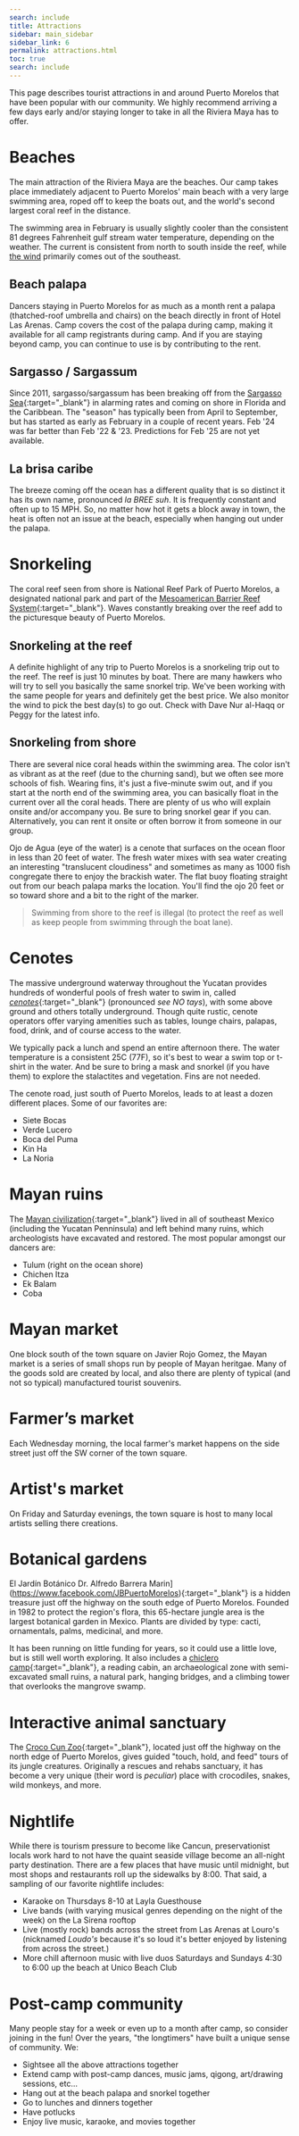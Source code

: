 ```yaml
---
search: include
title: Attractions
sidebar: main_sidebar
sidebar_link: 6
permalink: attractions.html
toc: true
search: include
---
```


This page describes tourist attractions in and around Puerto Morelos that have been popular with our community. We highly recommend arriving a few days early and/or staying longer to take in all the Riviera Maya has to offer.

# Beaches

The main attraction of the Riviera Maya are the beaches. Our camp takes place immediately adjacent to Puerto Morelos' main beach with a very large swimming area, roped off to keep the boats out, and the world's second largest coral reef in the distance.

The swimming area in February is usually slightly cooler than the consistent 81 degrees Fahrenheit gulf stream water temperature, depending on the weather. The current is consistent from north to south inside the reef, while [the wind](#la-brisa-caribe) primarily comes out of the southeast.

## Beach palapa

Dancers staying in Puerto Morelos for as much as a month rent a palapa (thatched-roof umbrella and chairs) on the beach directly in front of Hotel Las Arenas. Camp covers the cost of the palapa during camp, making it available for all camp registrants during camp. And if you are staying beyond camp, you can continue to use is by contributing to the rent.

## Sargasso / Sargassum

Since 2011, sargasso/sargassum has been breaking off from the [Sargasso Sea](https://en.wikipedia.org/wiki/Sargasso_Sea){:target="_blank"} in alarming rates and coming on shore in Florida and the Caribbean. The "season" has typically been from April to September, but has started as early as February in a couple of recent years. Feb '24 was far better than Feb '22 & '23. Predictions for Feb '25 are not yet available.

## La brisa caribe

The breeze coming off the ocean has a different quality that is so distinct it has its own name, pronounced *la BREE suh*. It is frequently constant and often up to 15 MPH. So, no matter how hot it gets a block away in town, the heat is often not an issue at the beach, especially when hanging out under the palapa.

# Snorkeling

The coral reef seen from shore is National Reef Park of Puerto Morelos, a designated national park and part of the [Mesoamerican Barrier Reef System](https://en.wikipedia.org/wiki/Mesoamerican_Barrier_Reef_System){:target="_blank"}. Waves constantly breaking over the reef add to the picturesque beauty of Puerto Morelos.

## Snorkeling at the reef

A definite highlight of any trip to Puerto Morelos is a snorkeling trip out to the reef. The reef is just 10 minutes by boat. There are many hawkers who will try to sell you basically the same snorkel trip. We've been working with the same people for years and definitely get the best price. We also monitor the wind to pick the best day(s) to go out. Check with Dave Nur al-Haqq or Peggy for the latest info.

## Snorkeling from shore

There are several nice coral heads within the swimming area. The color isn't as vibrant as at the reef (due to the churning sand), but we often see more schools of fish. Wearing fins, it's just a five-minute swim out, and if you start at the north end of the swimming area, you can basically float in the current over all the coral heads. There are plenty of us who will explain onsite and/or accompany you. Be sure to bring snorkel gear if you can. Alternatively, you can rent it onsite or often borrow it from someone in our group. 

 Ojo de Agua (eye of the water) is a cenote that surfaces on the ocean floor in less than 20 feet of water. The fresh water mixes with sea water creating an interesting "translucent cloudiness" and sometimes as many as 1000 fish congregate there to enjoy the brackish water. The flat buoy floating straight out from our beach palapa marks the location. You'll find the ojo 20 feet or so toward shore  and a bit to the right of the marker.

> Swimming from shore to the reef is illegal (to protect the reef as well as keep people from swimming through the boat lane).

# Cenotes
The massive underground waterway throughout the Yucatan provides hundreds of wonderful pools of fresh water to swim in, called [*cenotes*](https://en.wikipedia.org/wiki/Cenote){:target="_blank"} (pronounced *see NO tays*), with some above ground and others totally underground. Though quite rustic, cenote operators offer varying amenities such as tables, lounge chairs, palapas, food, drink, and of course access to the water.

We typically pack a lunch and spend an entire afternoon there. The water temperature is a consistent 25C (77F), so it's best to wear a swim top or t-shirt in the water. And be sure to bring a mask and snorkel (if you have them) to explore the stalactites and vegetation. Fins are not needed.

The cenote road, just south of Puerto Morelos, leads to at least a dozen different places. Some of our favorites are:
* Siete Bocas
* Verde Lucero
* Boca del Puma
* Kin Ha
* La Noria

# Mayan ruins
The [Mayan civilization](https://en.wikipedia.org/wiki/Maya_civilization){:target="_blank"} lived in all of southeast Mexico (including the Yucatan Penninsula) and left behind many ruins, which archeologists have excavated and restored. The most popular amongst our dancers are:
* Tulum (right on the ocean shore)
* Chichen Itza
* Ek Balam
* Coba

# Mayan market
One block south of the town square on Javier Rojo Gomez, the Mayan market is a series of small shops run by people of Mayan heritgae. Many of the goods sold are created by local, and also there are plenty of typical (and not so typical) manufactured tourist souvenirs.

# Farmer’s market
Each Wednesday morning, the local farmer's market happens on the side street just off the SW corner of the town square.

# Artist's market
On Friday and Saturday evenings, the town square is host to many local artists selling there creations. 

# Botanical gardens
El Jardín Botánico Dr. Alfredo Barrera Marin](https://www.facebook.com/JBPuertoMorelos){:target="_blank"} is a hidden treasure just off the highway on the south edge of Puerto Morelos. Founded in 1982 to protect the region's flora, this 65-hectare jungle area is the largest botanical garden in Mexico. Plants are divided by type: cacti, ornamentals, palms, medicinal, and more.

It has been running on little funding for years, so it could use a little love, but is still well worth exploring. It also includes a [chiclero camp](https://en.wikipedia.org/wiki/Chicle){:target="_blank"}, a reading cabin, an archaeological zone with semi-excavated small ruins, a natural park, hanging bridges, and a climbing tower that overlooks the mangrove swamp.

# Interactive animal sanctuary
The [Croco Cun Zoo](https://www.crococunzoo.com/){:target="_blank"}, located just off the highway on the north edge of Puerto Morelos, gives guided "touch, hold, and feed" tours of its jungle creatures. Originally a rescues and rehabs sanctuary, it has become a very unique (their word is *peculiar*) place with crocodiles, snakes, wild monkeys, and more.

# Nightlife
While there is tourism pressure to become like Cancun, preservationist locals work hard to not have the quaint seaside village become an all-night party destination. There are a few places that have music until midnight, but most shops and restaurants roll up the sidewalks by 8:00. That said, a sampling of our favorite nightlife includes:
* Karaoke on Thursdays 8-10 at Layla Guesthouse
* Live bands (with varying musical genres depending on the night of the week) on the La Sirena rooftop
* Live (mostly rock) bands across the street from Las Arenas at Louro's (nicknamed *Loudo's* because it's so loud it's better enjoyed by listening from across the street.)
* More chill afternoon music with live duos Saturdays and Sundays 4:30 to 6:00 up the beach at Unico Beach Club

# Post-camp community
Many people stay for a week or even up to a month after camp, so consider joining in the fun! Over the years, "the longtimers" have built a unique sense of community. We:
* Sightsee all the above attractions together
* Extend camp with post-camp dances, music jams, qigong, art/drawing sessions, etc...
* Hang out at the beach palapa and snorkel together
* Go to lunches and dinners together
* Have potlucks
* Enjoy live music, karaoke, and movies together
